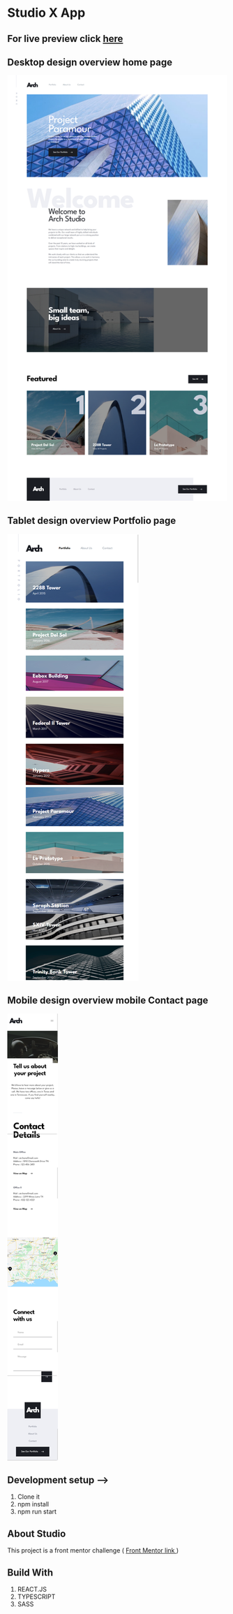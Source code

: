 # Studio X App

## For live preview click <strong>[here](https://studio-x-portfolio.netlify.app/)</strong>

## Desktop design overview home page

![Desktop design overview](./src/assets/img/final/home-desktop.png)

## Tablet design overview Portfolio page

![Desktop design overview](./src/assets/img/final/portfolio-tablet.png)

## Mobile design overview mobile Contact page

![Desktop design overview](./src/assets/img/final/contact.png)

## Development setup -->

1. Clone it
2. npm install
3. npm run start

## About Studio

This project is a front mentor challenge ( [Front Mentor link ](https://www.frontendmentor.io/home))

## Build With

1. REACT.JS
1. TYPESCRIPT
1. SASS
